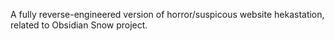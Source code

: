 A fully reverse-engineered version of horror/suspicous website hekastation, related to Obsidian Snow project.
